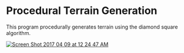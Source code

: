 # Procedural Terrain Generation
This program procedurally generates terrain using the diamond square algorithm.

<a href="https://ibb.co/ddTqrQ"><img src="https://preview.ibb.co/cFKwWQ/Screen_Shot_2017_04_09_at_12_24_47_AM.png" alt="Screen Shot 2017 04 09 at 12 24 47 AM" border="0" /></a>
